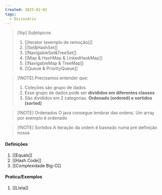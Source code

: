 ```yaml
---
Created: 2025-02-02
tags:
  - Dicionário
---
```


> [!tip] Subtópicos
>   1. [[iterator (exemplo de remoção)]]
> 1. [[Set&HashSet]]
> 2. [[NavigableSet&TreeSet]]
> 3. [[Map & HashMap & LinkedHaskMap]]
>  1. [[NavigableMap & TreeMap]]
>  2. [[Queue & PriorityQueue]]
> 	

> [!NOTE] Precisamos entender que:
>1. Coleções são grupo de dados
>2. Esse grupo de dados pode ser **divididos em diferentes classes**
>3. São divididos em 2 categorias. **Ordenado (ordered) e sortidos (sorted)**


> [!NOTE] Ordenados
> O java consegue lembrar das ordens. Um array por exemplo é ordenado


> [!NOTE] Sortidos
> A iteração da ordem é baseado numa pré definição nossa

#### Definições
1. [[Equals]]
2. [[Hash Code]]
3. [[Complexidade Big-O]]

#### Pratica/Exemplos

 1. [[Lista]]

